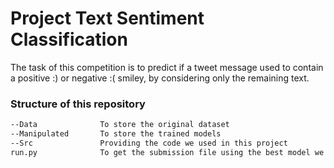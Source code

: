 # Project Text Sentiment Classification

The task of this competition is to predict if a tweet message used to contain a positive :) or negative :( smiley, by considering only the remaining text.

### Structure of this repository
```Bash
--Data              To store the original dataset
--Manipulated       To store the trained models
--Src               Providing the code we used in this project
run.py              To get the submission file using the best model we find
```